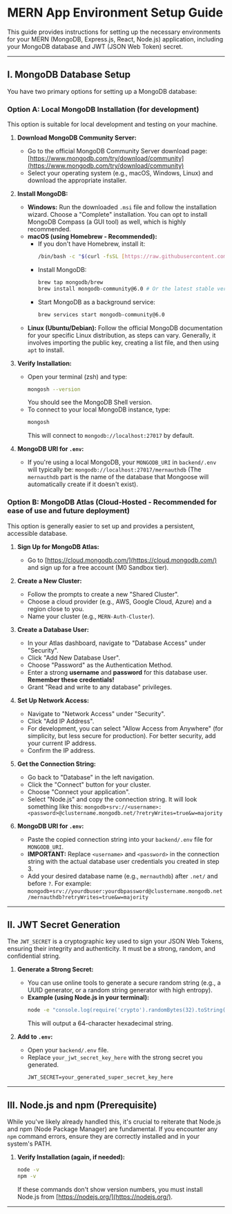 # MERN App Environment Setup Guide

This guide provides instructions for setting up the necessary environments for your MERN (MongoDB, Express.js, React, Node.js) application, including your MongoDB database and JWT (JSON Web Token) secret.

---

## I. MongoDB Database Setup

You have two primary options for setting up a MongoDB database:

### Option A: Local MongoDB Installation (for development)

This option is suitable for local development and testing on your machine.

1.  **Download MongoDB Community Server:**

    - Go to the official MongoDB Community Server download page: [https://www.mongodb.com/try/download/community](https://www.mongodb.com/try/download/community)
    - Select your operating system (e.g., macOS, Windows, Linux) and download the appropriate installer.

2.  **Install MongoDB:**

    - **Windows:** Run the downloaded `.msi` file and follow the installation wizard. Choose a "Complete" installation. You can opt to install MongoDB Compass (a GUI tool) as well, which is highly recommended.
    - **macOS (using Homebrew - Recommended):**
      - If you don't have Homebrew, install it:
        ```bash
        /bin/bash -c "$(curl -fsSL [https://raw.githubusercontent.com/Homebrew/install/HEAD/install.sh](https://raw.githubusercontent.com/Homebrew/install/HEAD/install.sh))"
        ```
      - Install MongoDB:
        ```bash
        brew tap mongodb/brew
        brew install mongodb-community@6.0 # Or the latest stable version
        ```
      - Start MongoDB as a background service:
        ```bash
        brew services start mongodb-community@6.0
        ```
    - **Linux (Ubuntu/Debian):** Follow the official MongoDB documentation for your specific Linux distribution, as steps can vary. Generally, it involves importing the public key, creating a list file, and then using `apt` to install.

3.  **Verify Installation:**

    - Open your terminal (zsh) and type:
      ```bash
      mongosh --version
      ```
      You should see the MongoDB Shell version.
    - To connect to your local MongoDB instance, type:
      ```bash
      mongosh
      ```
      This will connect to `mongodb://localhost:27017` by default.

4.  **MongoDB URI for `.env`:**
    - If you're using a local MongoDB, your `MONGODB_URI` in `backend/.env` will typically be:
      `mongodb://localhost:27017/mernauthdb`
      (The `mernauthdb` part is the name of the database that Mongoose will automatically create if it doesn't exist).

### Option B: MongoDB Atlas (Cloud-Hosted - Recommended for ease of use and future deployment)

This option is generally easier to set up and provides a persistent, accessible database.

1.  **Sign Up for MongoDB Atlas:**

    - Go to [https://cloud.mongodb.com/](https://cloud.mongodb.com/) and sign up for a free account (M0 Sandbox tier).

2.  **Create a New Cluster:**

    - Follow the prompts to create a new "Shared Cluster".
    - Choose a cloud provider (e.g., AWS, Google Cloud, Azure) and a region close to you.
    - Name your cluster (e.g., `MERN-Auth-Cluster`).

3.  **Create a Database User:**

    - In your Atlas dashboard, navigate to "Database Access" under "Security".
    - Click "Add New Database User".
    - Choose "Password" as the Authentication Method.
    - Enter a strong **username** and **password** for this database user. **Remember these credentials!**
    - Grant "Read and write to any database" privileges.

4.  **Set Up Network Access:**

    - Navigate to "Network Access" under "Security".
    - Click "Add IP Address".
    - For development, you can select "Allow Access from Anywhere" (for simplicity, but less secure for production). For better security, add your current IP address.
    - Confirm the IP address.

5.  **Get the Connection String:**

    - Go back to "Database" in the left navigation.
    - Click the "Connect" button for your cluster.
    - Choose "Connect your application".
    - Select "Node.js" and copy the connection string. It will look something like this:
      `mongodb+srv://<username>:<password>@clustername.mongodb.net/?retryWrites=true&w=majority`

6.  **MongoDB URI for `.env`:**
    - Paste the copied connection string into your `backend/.env` file for `MONGODB_URI`.
    - **IMPORTANT:** Replace `<username>` and `<password>` in the connection string with the actual database user credentials you created in step 3.
    - Add your desired database name (e.g., `mernauthdb`) after `.net/` and before `?`. For example:
      `mongodb+srv://yourdbuser:yourdbpassword@clustername.mongodb.net/mernauthdb?retryWrites=true&w=majority`

---

## II. JWT Secret Generation

The `JWT_SECRET` is a cryptographic key used to sign your JSON Web Tokens, ensuring their integrity and authenticity. It must be a strong, random, and confidential string.

1.  **Generate a Strong Secret:**

    - You can use online tools to generate a secure random string (e.g., a UUID generator, or a random string generator with high entropy).
    - **Example (using Node.js in your terminal):**
      ```bash
      node -e "console.log(require('crypto').randomBytes(32).toString('hex'))"
      ```
      This will output a 64-character hexadecimal string.

2.  **Add to `.env`:**
    - Open your `backend/.env` file.
    - Replace `your_jwt_secret_key_here` with the strong secret you generated.
      ```
      JWT_SECRET=your_generated_super_secret_key_here
      ```

---

## III. Node.js and npm (Prerequisite)

While you've likely already handled this, it's crucial to reiterate that Node.js and npm (Node Package Manager) are fundamental. If you encounter any `npm` command errors, ensure they are correctly installed and in your system's PATH.

1.  **Verify Installation (again, if needed):**
    ```bash
    node -v
    npm -v
    ```
    If these commands don't show version numbers, you must install Node.js from [https://nodejs.org/](https://nodejs.org/).

---
